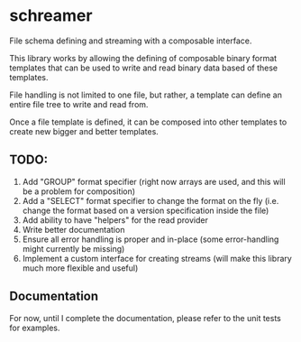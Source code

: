 # schreamer

File schema defining and streaming with a composable interface.

This library works by allowing the defining of composable binary format templates that can be used to write and read binary data based of these templates.

File handling is not limited to one file, but rather, a template can define an entire file tree to write and read from.

Once a file template is defined, it can be composed into other templates to create new bigger and better templates.

## TODO:
1. Add "GROUP" format specifier (right now arrays are used, and this will be a problem for composition)
2. Add a "SELECT" format specifier to change the format on the fly (i.e. change the format based on a version specification inside the file)
3. Add ability to have "helpers" for the read provider
4. Write better documentation
5. Ensure all error handling is proper and in-place (some error-handling might currently be missing)
6. Implement a custom interface for creating streams (will make this library much more flexible and useful)

## Documentation

For now, until I complete the documentation, please refer to the unit tests for examples.
